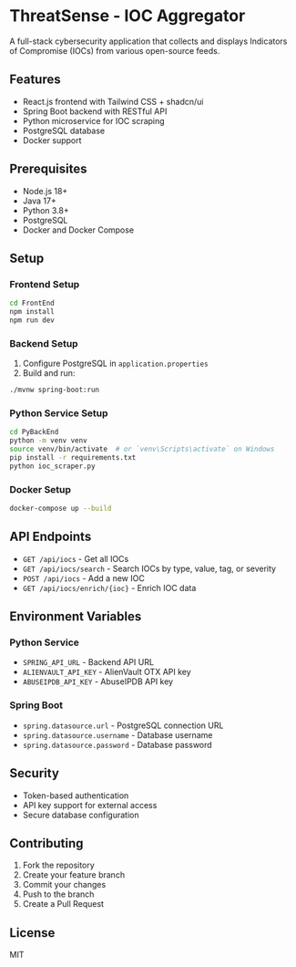 # ThreatSense - IOC Aggregator

A full-stack cybersecurity application that collects and displays Indicators of Compromise (IOCs) from various open-source feeds.

## Features

- React.js frontend with Tailwind CSS + shadcn/ui
- Spring Boot backend with RESTful API
- Python microservice for IOC scraping
- PostgreSQL database
- Docker support

## Prerequisites

- Node.js 18+
- Java 17+
- Python 3.8+
- PostgreSQL
- Docker and Docker Compose

## Setup

### Frontend Setup

```bash
cd FrontEnd
npm install
npm run dev
```

### Backend Setup

1. Configure PostgreSQL in `application.properties`
2. Build and run:
```bash
./mvnw spring-boot:run
```

### Python Service Setup

```bash
cd PyBackEnd
python -m venv venv
source venv/bin/activate  # or `venv\Scripts\activate` on Windows
pip install -r requirements.txt
python ioc_scraper.py
```

### Docker Setup

```bash
docker-compose up --build
```

## API Endpoints

- `GET /api/iocs` - Get all IOCs
- `GET /api/iocs/search` - Search IOCs by type, value, tag, or severity
- `POST /api/iocs` - Add a new IOC
- `GET /api/iocs/enrich/{ioc}` - Enrich IOC data

## Environment Variables

### Python Service
- `SPRING_API_URL` - Backend API URL
- `ALIENVAULT_API_KEY` - AlienVault OTX API key
- `ABUSEIPDB_API_KEY` - AbuseIPDB API key

### Spring Boot
- `spring.datasource.url` - PostgreSQL connection URL
- `spring.datasource.username` - Database username
- `spring.datasource.password` - Database password

## Security

- Token-based authentication
- API key support for external access
- Secure database configuration

## Contributing

1. Fork the repository
2. Create your feature branch
3. Commit your changes
4. Push to the branch
5. Create a Pull Request

## License

MIT 